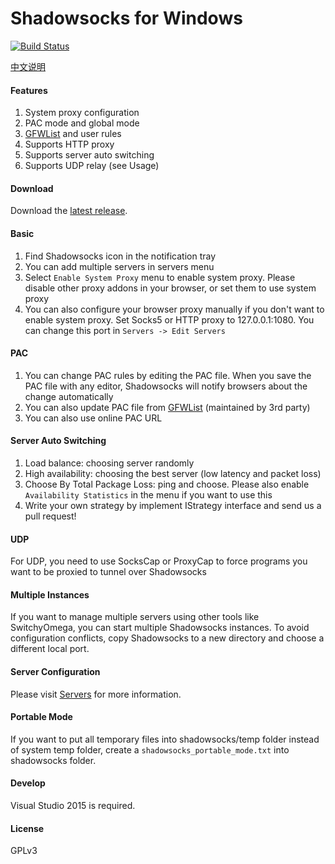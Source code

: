 Shadowsocks for Windows
=======================

[![Build Status]][Appveyor]

[中文说明]

#### Features

1. System proxy configuration
2. PAC mode and global mode
3. [GFWList] and user rules
4. Supports HTTP proxy
5. Supports server auto switching
6. Supports UDP relay (see Usage)

#### Download

Download the [latest release].

#### Basic

1. Find Shadowsocks icon in the notification tray
2. You can add multiple servers in servers menu
3. Select `Enable System Proxy` menu to enable system proxy. Please disable other
proxy addons in your browser, or set them to use system proxy
4. You can also configure your browser proxy manually if you don't want to enable
system proxy. Set Socks5 or HTTP proxy to 127.0.0.1:1080. You can change this
port in `Servers -> Edit Servers`

#### PAC

1. You can change PAC rules by editing the PAC file. When you save the PAC file
with any editor, Shadowsocks will notify browsers about the change automatically
2. You can also update PAC file from [GFWList] (maintained by 3rd party)
3. You can also use online PAC URL

#### Server Auto Switching

1. Load balance: choosing server randomly
2. High availability: choosing the best server (low latency and packet loss)
3. Choose By Total Package Loss: ping and choose. Please also enable
   `Availability Statistics` in the menu if you want to use this
4. Write your own strategy by implement IStrategy interface and send us a pull request!

#### UDP

For UDP, you need to use SocksCap or ProxyCap to force programs you want
to be proxied to tunnel over Shadowsocks

#### Multiple Instances

If you want to manage multiple servers using other tools like SwitchyOmega,
you can start multiple Shadowsocks instances. To avoid configuration conflicts,
copy Shadowsocks to a new directory and choose a different local port.

#### Server Configuration

Please visit [Servers] for more information.

#### Portable Mode

If you want to put all temporary files into shadowsocks/temp folder instead of
system temp folder, create a `shadowsocks_portable_mode.txt` into shadowsocks folder.

#### Develop

Visual Studio 2015 is required.

#### License

GPLv3


[Appveyor]:       https://ci.appveyor.com/project/wongsyrone/shadowsocks-windows-0cn3i
[Build Status]:   https://ci.appveyor.com/api/projects/status/47784ryn365vw56w/branch/master?svg=true
[latest release]: https://github.com/shadowsocks/shadowsocks-csharp/releases
[GFWList]:        https://github.com/gfwlist/gfwlist
[Servers]:        https://github.com/shadowsocks/shadowsocks/wiki/Ports-and-Clients#linux--server-side
[中文说明]:       https://github.com/shadowsocks/shadowsocks-windows/wiki/Shadowsocks-Windows-%E4%BD%BF%E7%94%A8%E8%AF%B4%E6%98%8E

